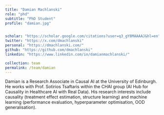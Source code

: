 ```yaml
---
title: "Damian Machlanski"
role: "phd"
subtitle: "PhD Student"
profile: "damian.jpg"


scholar: "https://scholar.google.com/citations?user=q3_gY8MAAAAJ&hl=en"
twitter: "https://x.com/dmachlanski"
personal: "https://dmachlanski.com/"
github: "https://github.com/dmachlanski"
linkedin: "https://www.linkedin.com/in/damianmachlanski/"

collection: team
permalink: /team/damian
---
```


Damian is a Research Associate in Causal AI at the University of Edinburgh. He works with Prof. Sotirios Tsaftaris within the CHAI group (AI Hub for Causality in Healthcare AI with Real Data). His research interests include causality (treatment effect estimation, structure learning) and machine learning (performance evaluation, hyperparameter optimisation, OOD generalisation).

